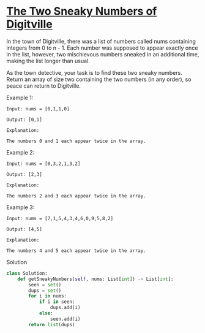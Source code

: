 # [The Two Sneaky Numbers of Digitville](https://leetcode.com/problems/the-two-sneaky-numbers-of-digitville/description/)

In the town of Digitville, there was a list of numbers called nums containing integers from 0 to n - 1. Each number was supposed to appear exactly once in the list, however, two mischievous numbers sneaked in an additional time, making the list longer than usual.

As the town detective, your task is to find these two sneaky numbers. Return an array of size two containing the two numbers (in any order), so peace can return to Digitville.

Example 1:
```
Input: nums = [0,1,1,0]

Output: [0,1]

Explanation:

The numbers 0 and 1 each appear twice in the array.
```
Example 2:
```
Input: nums = [0,3,2,1,3,2]

Output: [2,3]

Explanation:

The numbers 2 and 3 each appear twice in the array.
```
Example 3:
```
Input: nums = [7,1,5,4,3,4,6,0,9,5,8,2]

Output: [4,5]

Explanation:

The numbers 4 and 5 each appear twice in the array.
```
Solution
```python
class Solution:
    def getSneakyNumbers(self, nums: List[int]) -> List[int]:
        seen = set()
        dups = set()
        for i in nums:
            if i in seen:
                dups.add(i)
            else:
                seen.add(i)
        return list(dups)
```

